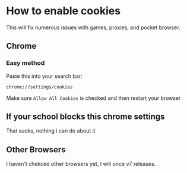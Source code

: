 # How to enable cookies
This will fix numerous issues with games, proxies, and pocket browser.
## Chrome

### Easy method
Paste this into your search bar:
```
chrome://settings/cookies
```
Make sure `Allow All Cookies` is checked and then restart your browser
## If your school blocks this chrome settings
That sucks, nothing i can do about it 

## Other Browsers

I haven't chekced other browsers yet, I will once v7 releases.
